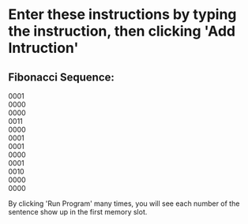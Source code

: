 # Enter these instructions by typing the instruction, then clicking 'Add Intruction'

## Fibonacci Sequence:
0001  
0000  
0000  
0011  
0000  
0001  
0001  
0000  
0001  
0010  
0000  
0000  

By clicking 'Run Program' many times, you will see each number of the sentence show up in the first memory slot.

